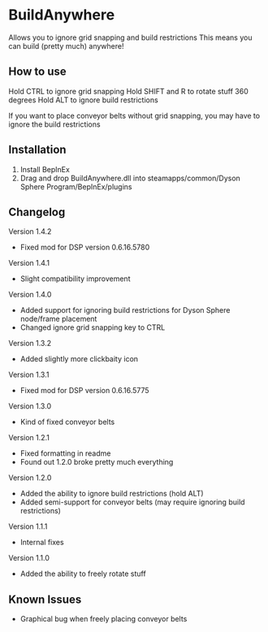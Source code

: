 # BuildAnywhere

Allows you to ignore grid snapping and build restrictions
This means you can build (pretty much) anywhere!

## How to use
Hold CTRL to ignore grid snapping
Hold SHIFT and R to rotate stuff 360 degrees
Hold ALT to ignore build restrictions

If you want to place conveyor belts without grid snapping,
you may have to ignore the build restrictions


## Installation

1. Install BepInEx
2. Drag and drop BuildAnywhere.dll into steamapps/common/Dyson Sphere Program/BepInEx/plugins

## Changelog

Version 1.4.2
- Fixed mod for DSP version 0.6.16.5780

Version 1.4.1
- Slight compatibility improvement

Version 1.4.0
- Added support for ignoring build restrictions for Dyson Sphere node/frame placement
- Changed ignore grid snapping key to CTRL

Version 1.3.2
- Added slightly more clickbaity icon

Version 1.3.1
- Fixed mod for DSP version 0.6.16.5775

Version 1.3.0
- Kind of fixed conveyor belts

Version 1.2.1
- Fixed formatting in readme
- Found out 1.2.0 broke pretty much everything

Version 1.2.0
- Added the ability to ignore build restrictions (hold ALT)
- Added semi-support for conveyor belts (may require ignoring build restrictions)

Version 1.1.1
- Internal fixes

Version 1.1.0
- Added the ability to freely rotate stuff

## Known Issues

- Graphical bug when freely placing conveyor belts